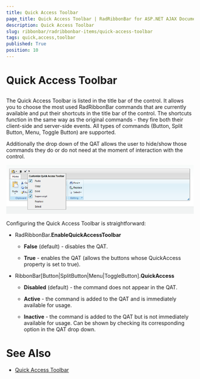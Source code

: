 ```yaml
---
title: Quick Access Toolbar
page_title: Quick Access Toolbar | RadRibbonBar for ASP.NET AJAX Documentation
description: Quick Access Toolbar
slug: ribbonbar/radribbonbar-items/quick-access-toolbar
tags: quick,access,toolbar
published: True
position: 10
---
```


# Quick Access Toolbar



## 

The Quick Access Toolbar is listed in the title bar of the control. It allows you to choose the most used RadRibbonBar commands that are currently available and put their shortcuts in the title bar of the control. The shortcuts function in the same way as the original commands - they fire both their client-side and server-side events. All types of commands (Button, Split Button, Menu, Toggle Button) are supported.

Additionally the drop down of the QAT allows the user to hide/show those commands they do or do not need at the moment of interaction with the control.

![Quick Access Toolbar](images/ribbonbar-quick_access_toolbar.png)

Configuring the Quick Access Toolbar is straightforward:

* RadRibbonBar.**EnableQuickAccessToolbar**

	* **False** (default) - disables the QAT.

	* **True** - enables the QAT (allows the buttons whose QuickAccess property is set to true).

* RibbonBar[Button|SplitButton|Menu|ToggleButton].**QuickAccess**

	* **Disabled** (default) - the command does not appear in the QAT.

	* **Active** - the command is added to the QAT and is immediately available for usage.

	* **Inactive** - the command is added to the QAT but is not immediately available for usage. Can be shown by checking its corresponding option in the QAT drop down.

# See Also

 * [Quick Access Toolbar](http://demos.telerik.com/aspnet-ajax/ribbonbar/examples/quickaccesstoolbar/defaultcs.aspx)
